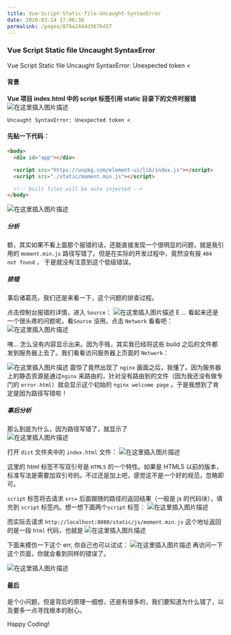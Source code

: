 ```yaml
---
title: Vue-Script-Static-file-Uncaught-SyntaxError
date: 2020-03-14 17:06:38
permalink: /pages/878a2444d3676d37
---
```

### Vue Script Static file Uncaught SyntaxError

Vue Script Static file Uncaught SyntaxError: Unexpected token <

#### 背景

**Vue 项目 index.html 中的 script 标签引用 static 目录下的文件时报错**
![在这里插入图片描述](https://chatflow-files-cdn-1256085166.file.myqcloud.com/20181018213544254.png)

```
Uncaught SyntaxError: Unexpected token <
```

#### 先贴一下代码：

```html
<body>
  <div id="app"></div>

  <script src="https://unpkg.com/element-ui/lib/index.js"></script>
  <script src="./static/moment.min.js"></script>

  <!-- built files will be auto injected -->
</body>
```

![在这里插入图片描述](https://chatflow-files-cdn-1256085166.file.myqcloud.com/20181018214240409.png)

##### 分析

额，其实如果不看上面那个报错的话，还能直接发现一个很明显的问题，就是我引用的 `moment.min.js` 路径写错了。但是在实际的开发过程中，竟然没有报 `404 not found` ， 于是就没有注意到这个低级错误。

##### 排错

事后诸葛亮，我们还是来看一下，这个问题的排查过程。

点击控制台报错的详情，进入 `Source`：
![在这里插入图片描述](https://chatflow-files-cdn-1256085166.file.myqcloud.com/20181018215149962.png)
E ...
看起来还是一个很头疼的问题呢，看`Source` 没用。点击 `Network` 看看吧：
![在这里插入图片描述](https://chatflow-files-cdn-1256085166.file.myqcloud.com/2018101821532527.png)

咦... 怎么没有内容显示出来。因为手贱，其实我已经将这些 build 之后的文件都发到服务器上去了。我们看看访问服务器上页面的 `Network`：

![在这里插入图片描述](https://chatflow-files-cdn-1256085166.file.myqcloud.com/20181018215614602.png)
震惊了竟然出现了 `nginx` 画面之后，我懂了。因为服务器上的静态资源是通过`nginx` 来路由的，针对没有路由到的文件（因为我还没有做专门的 `error.html`）就会显示这个初始的 `nginx welcome page` 。于是我想到了肯定是因为路径写错啦！

##### 事后分析

那么到底为什么，因为路径写错了，就显示了  
![在这里插入图片描述](https://chatflow-files-cdn-1256085166.file.myqcloud.com/20181018213544254.png)

打开 `dist` 文件夹中的 `index.html` 文件：
![在这里插入图片描述](https://chatflow-files-cdn-1256085166.file.myqcloud.com/20181018220611110.png)

这里的 html 标签不写双引号是 `HTML5` 的一个特性。如果是 HTML5 以前的版本，标准写法是需要加双引号的。不过还是加上吧，感觉这不是一个好的规范，忽略即可。

`script` 标签将去请求 `src=` 后面跟随的路径的返回结果（一般是 js 的代码块），填充到 `script` 标签内。想一想下面两个`script` 标签：
![在这里插入图片描述](https://chatflow-files-cdn-1256085166.file.myqcloud.com/20181018221051321.png)

而实际去请求 `http://localhost:8080/static/js/moment.min.js` 这个地址返回的是一段 `html` 代码，也就是
![在这里插入图片描述](https://chatflow-files-cdn-1256085166.file.myqcloud.com/20181018215149962.png)

下面来模仿一下这个 err, 你自己也可以试试：
![在这里插入图片描述](https://chatflow-files-cdn-1256085166.file.myqcloud.com/20181018221629848.png)
再访问一下这个页面，你就会看到同样的错误了。

![在这里插入图片描述](https://chatflow-files-cdn-1256085166.file.myqcloud.com/20181018221644107.png)

#### 最后

是个小问题，但是背后的原理一细想，还是有很多的，我们要知道为什么错了，以及要多一点寻找根本的耐心。

Happy Coding!
